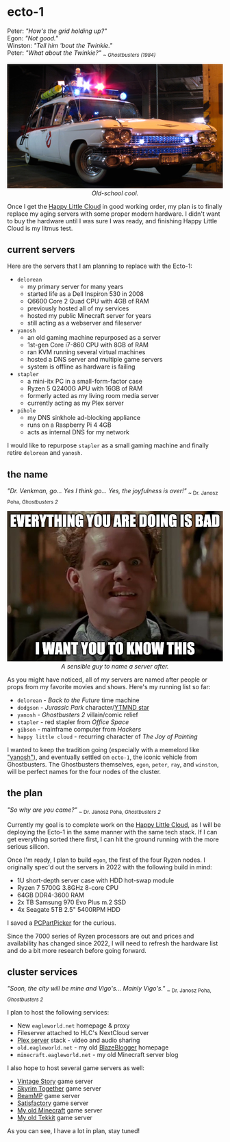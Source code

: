 # ecto-1

<!-- markdownlint-disable MD033 -->
Peter: *"How's the grid holding up?"*<br>
Egon: *"Not good."*<br>
Winston: *"Tell him 'bout the Twinkie."*<br>
Peter: *"What about the Twinkie?"* <sub>~ *Ghostbusters (1984)*</sub>

<div style="text-align: center;">

!["A picture of the Ecto-1 from Ghostbusters (1984)."](./_media/ecto-1.jpg "Everybody can relax, I found the car. Needs some suspension work, and shocks, and uh, brakes, brake pads, linings, steering box, transmission, rear end, maybe new rings, also mufflers, a little wiring...")<br>*Old-school cool.*
</div>

Once I get the [Happy Little Cloud](hlc) in good working order, my plan is to finally replace my aging servers with some proper modern hardware. I didn't want to buy the hardware until I was sure I was ready, and finishing Happy Little Cloud is my litmus test.

## current servers

Here are the servers that I am planning to replace with the Ecto-1:

- `delorean`
  - my primary server for many years
  - started life as a Dell Inspiron 530 in 2008
  - Q6600 Core 2 Quad CPU with 4GB of RAM
  - previously hosted all of my services
  - hosted my public Minecraft server for years
  - still acting as a webserver and fileserver
- `yanosh`
  - an old gaming machine repurposed as a server
  - 1st-gen Core i7-860 CPU with 8GB of RAM
  - ran KVM running several virtual machines
  - hosted a DNS server and multiple game servers
  - system is offline as hardware is failing
- `stapler`
  - a mini-itx PC in a small-form-factor case
  - Ryzen 5 Q2400G APU with 16GB of RAM
  - formerly acted as my living room media server
  - currently acting as my Plex server
- `pihole`
  - my DNS sinkhole ad-blocking appliance
  - runs on a Raspberry Pi 4 4GB
  - acts as internal DNS for my network

I would like to repurpose `stapler` as a small gaming machine and finally retire `delorean` and `yanosh`.

## the name

*"Dr. Venkman, go... Yes I think go... Yes, the joyfulness is over!"* <sub>~ Dr. Janosz Poha, *Ghostbusters 2*</sub>

<div style="text-align: center;">

!["A really creepy meme of Dr. Janosz Poha from Ghostbusters 2."](./_media/yanosh.jpg "Why am I drippings with goo? :size=90%")<br>*A sensible guy to name a server after.*
</div>

As you might have noticed, all of my servers are named after people or props from my favorite movies and shows. Here's my running list so far:

- `delorean` - *Back to the Future* time machine
- `dodgson` - *Jurassic Park* character/[YTMND star](https://dodgson.ytmnd.com/)
- `yanosh` - *Ghostbusters 2* villain/comic relief
- `stapler` - red stapler from *Office Space*
- `gibson` - mainframe computer from *Hackers*
- `happy little cloud` - recurring character of *The Joy of Painting*

I wanted to keep the tradition going (especially with a memelord like ["yanosh"](https://www.youtube.com/watch?v=YL8sc3uJWSM)), and eventually settled on `ecto-1`, the iconic vehicle from Ghostbusters. The Ghostbusters themselves, `egon`, `peter`, `ray`, and `winston`, will be perfect names for the four nodes of the cluster.

## the plan

*"So why are you came?"* <sub>~ Dr. Janosz Poha, *Ghostbusters 2*</sub>

Currently my goal is to complete work on the [Happy Little Cloud](hlc), as I will be deploying the Ecto-1 in the same manner with the same tech stack. If I can get everything sorted there first, I can hit the ground running with the more serious silicon.

Once I'm ready, I plan to build `egon`, the first of the four Ryzen nodes. I originally spec'd out the servers in 2022 with the following build in mind:

- 1U short-depth server case with HDD hot-swap module
- Ryzen 7 5700G 3.8GHz 8-core CPU
- 64GB DDR4-3600 RAM
- 2x TB Samsung 970 Evo Plus m.2 SSD
- 4x Seagate 5TB 2.5" 5400RPM HDD

I saved a [PCPartPicker](https://pcpartpicker.com/user/EagleRock/saved/#view=Csv4pg) for the curious.

Since the 7000 series of Ryzen processors are out and prices and availability has changed since 2022, I will need to refresh the hardware list and do a bit more research before going forward.

## cluster services

*"Soon, the city will be mine and Vigo's... Mainly Vigo's."* <sub>~ Dr. Janosz Poha, *Ghostbusters 2*</sub>

I plan to host the following services:

- New `eagleworld.net` homepage & proxy
- Fileserver attached to HLC's NextCloud server
- [Plex server](https://www.plex.tv/) stack - video and audio sharing
- `old.eagleworld.net` - my old [BlazeBlogger](http://blaze.blackened.cz/) homepage
- `minecraft.eagleworld.net` - my old Minecraft server blog

I also hope to host several game servers as well:

- [Vintage Story](vintagestory.at) game server
- [Skyrim Together](https://skyrim-together.com/) game server
- [BeamMP](https://beammp.com/) game server
- [Satisfactory](https://www.satisfactorygame.com/) game server
- [My old Minecraft](http://minecraft.eagleworld.net/dynmap/aquilia/) game server
- [My old Tekkit](http://minecraft.eagleworld.net/dynmap/technia/) game server

As you can see, I have a lot in plan, stay tuned!
